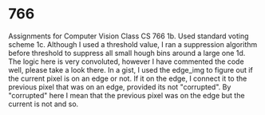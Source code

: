 # 766
Assignments for Computer Vision Class CS 766
1b. Used standard voting scheme 
1c. Although I used a threshold value, I ran a suppression algorithm before threshold to suppress all small hough bins around a large one
1d. The logic here is very convoluted, however I have commented the code well, please take a look there. In a gist, I used the edge_img to figure out if the current pixel is on an edge or not. If it on the edge, I connect it to the previous pixel that was on an edge, provided its not "corrupted". By "corrupted" here I mean that the previous pixel was on the edge but the current is not and so. 
